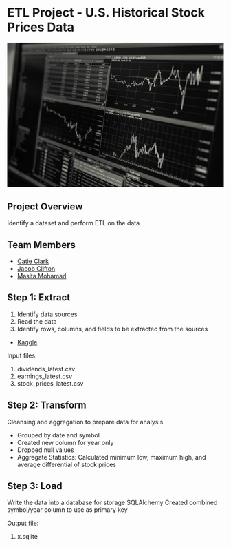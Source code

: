 # ETL Project - U.S. Historical Stock Prices Data

![sql.png](stock.jpg)

## Project Overview 
Identify a dataset and perform ETL on the data

## Team Members

* [Catie Clark](https://github.com/csidneyclark)
* [Jacob Clifton](https://github.com/cliftjc1)
* [Masita Mohamad](https://github.com/masitamohamad)

## Step 1: **Extract**

1. Identify data sources
2. Read the data 
3. Identify rows, columns, and fields to be extracted from the sources

* [Kaggle](https://www.kaggle.com/tsaustin/us-historical-stock-prices-with-earnings-data/data)

Input files:
1. dividends_latest.csv
2. earnings_latest.csv
3. stock_prices_latest.csv

## Step 2: **Transform**

Cleansing and aggregation to prepare data for analysis
* Grouped by date and symbol
* Created new column for year only
* Dropped null values
* Aggregate Statistics: Calculated minimum low, maximum high, and average differential of stock prices

## Step 3: **Load**

Write the data into a database for storage
SQLAlchemy
Created combined symbol/year column to use as primary key

Output file:
1. x.sqlite